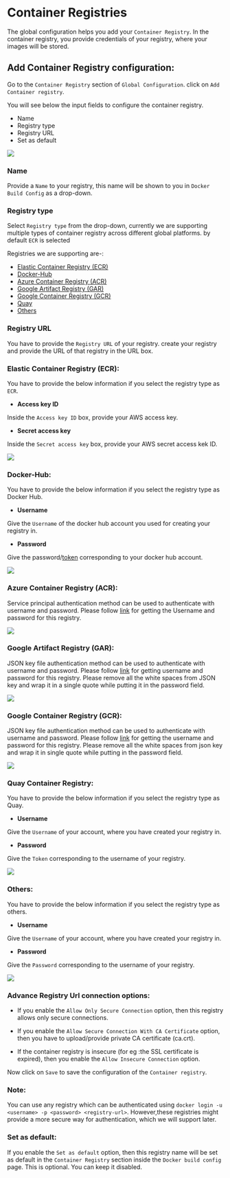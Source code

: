 # Container Registries

The global configuration helps you add your `Container Registry`. In the container registry, you provide credentials of your registry, where your images will be stored.

## Add Container Registry configuration:

Go to the `Container Registry` section of `Global Configuration`. click on `Add Container registry`.

You will see below the input fields to configure the container registry.

* Name
* Registry type
* Registry URL
* Set as default

![](https://devtron-public-asset.s3.us-east-2.amazonaws.com/images/global-configurations/docker-registries/First-page-registry.JPG)

### Name

Provide a `Name` to your registry, this name will be shown to you in `Docker Build Config` as a drop-down.

### Registry type

Select `Registry type` from the drop-down, currently we are supporting multiple types of container registry across different global platforms. by default `ECR` is selected

Registries we are supporting are-:

  * <a href= #ECR>Elastic Container Registry (ECR)</a>
  * <a href= #Docker>Docker-Hub</a>
  * <a href= #Azure>Azure Container Registry (ACR)</a>
  * <a href= #GAR>Google Artifact Registry (GAR)</a>
  * <a href= #GCR>Google Container Registry (GCR)</a>
  * <a href= #Quay>Quay</a>
  * <a href= #others>Others</a>

### Registry URL

 You have to provide the `Registry URL` of your registry. create your registry and provide the URL of that registry in the URL box.

<section id="ECR"></section>

### Elastic Container Registry (ECR):

You have to provide the below information if you select the registry type as `ECR`.

* **Access key ID**

Inside the `Access key ID` box, provide your AWS access key.

* **Secret access key**

Inside the `Secret access key` box, provide your AWS secret access kek ID.

![](https://devtron-public-asset.s3.us-east-2.amazonaws.com/images/global-configurations/docker-registries/ECR+.JPG)


<section id="Docker"></section>

### Docker-Hub:

You have to provide the below information if you select the registry type as Docker Hub.

* **Username**

Give the `Username` of the docker hub account you used for creating your registry in.

* **Password**

Give the password/[token](https://docs.docker.com/docker-hub/access-tokens/) corresponding to your docker hub account.

![](https://devtron-public-asset.s3.us-east-2.amazonaws.com/images/global-configurations/docker-registries/docker-hub+copy.JPG)


<section id="Azure"></section>

### Azure Container Registry (ACR):

 Service principal authentication method can be used to authenticate with username and password. Please follow [link](https://docs.microsoft.com/en-us/azure/container-registry/container-registry-auth-service-principal) for getting the Username and password for this registry.

![](https://devtron-public-asset.s3.us-east-2.amazonaws.com/images/global-configurations/docker-registries/Azure-registry.jpg)


<section id="GAR"></section>

### Google Artifact Registry (GAR):

JSON key file authentication method can be used to authenticate with username and password. Please follow [link](https://cloud.google.com/artifact-registry/docs/docker/authentication#json-key) for getting username and password for this registry. Please remove all the white spaces from JSON key and wrap it in a single quote while putting it in the password field.

![](https://devtron-public-asset.s3.us-east-2.amazonaws.com/images/global-configurations/docker-registries/Artifact-registry.JPG)


<section id="GCR"></section>

### Google Container Registry (GCR):
 
JSON key file authentication method can be used to authenticate with username and password. Please follow [link](https://cloud.google.com/container-registry/docs/advanced-authentication#json-key) for getting the username and password for this registry. Please remove all the white spaces from json key and wrap it in single quote while putting in the password field.  

![](https://devtron-public-asset.s3.us-east-2.amazonaws.com/images/global-configurations/docker-registries/GCR.JPG)


<section id="Quay"></section>

### Quay Container Registry:

You have to provide the below information if you select the registry type as Quay.

* **Username**

Give the `Username` of your account, where you have created your registry in.

* **Password**

Give the `Token` corresponding to the username of your registry.

![](https://devtron-public-asset.s3.us-east-2.amazonaws.com/images/global-configurations/docker-registries/Quay.JPG)

<section id="others"></section>

### Others:

You have to provide the below information if you select the registry type as others.

* **Username**

Give the `Username` of your account, where you have created your registry in.

* **Password**

Give the `Password` corresponding to the username of your registry.

![](https://devtron-public-asset.s3.us-east-2.amazonaws.com/images/global-configurations/docker-registries/other-registry.JPG)


### Advance Registry Url connection options:

* If you enable the `Allow Only Secure Connection` option, then this registry allows only secure connections.

* If you enable the `Allow Secure Connection With CA Certificate` option, then you have to upload/provide private CA certificate (ca.crt).

* If the container registry is insecure (for eg :the SSL certificate is expired), then you enable the `Allow Insecure Connection` option.

Now click on `Save` to save the configuration of the `Container registry`.

### Note:

You can use any registry which can be authenticated using `docker login -u <username> -p <password> <registry-url>`. However,these registries might provide a more secure way for authentication, which we will support later.

### Set as default:

If you enable the `Set as default` option, then this registry name will be set as default in the `Container Registry` section inside the `Docker build config` page. This is optional. You can keep it disabled.





